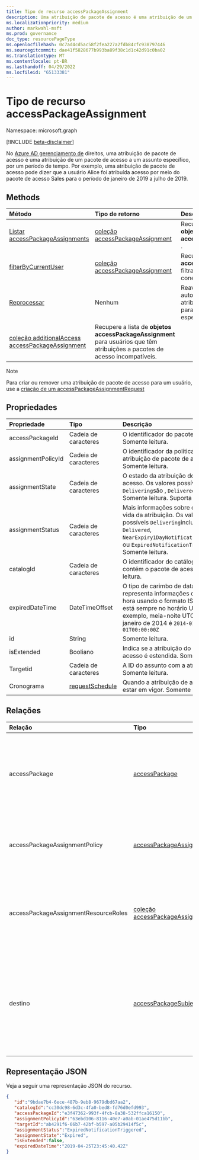 ```yaml
---
title: Tipo de recurso accessPackageAssignment
description: Uma atribuição de pacote de acesso é uma atribuição de um pacote de acesso a um assunto específico, por um período de tempo.
ms.localizationpriority: medium
author: markwahl-msft
ms.prod: governance
doc_type: resourcePageType
ms.openlocfilehash: 0c7ad4cd5ac58f2fea227a2fdb84cfc938797446
ms.sourcegitcommit: dae41f5828677b993ba89f38c1d1c42d91c0ba02
ms.translationtype: MT
ms.contentlocale: pt-BR
ms.lasthandoff: 04/29/2022
ms.locfileid: "65133381"
---
```

# <a name="accesspackageassignment-resource-type"></a>Tipo de recurso accessPackageAssignment

Namespace: microsoft.graph

[!INCLUDE [beta-disclaimer](../../includes/beta-disclaimer.md)]

No [Azure AD gerenciamento de](entitlementmanagement-overview.md) direitos, uma atribuição de pacote de acesso é uma atribuição de um pacote de acesso a um assunto específico, por um período de tempo.  Por exemplo, uma atribuição de pacote de acesso pode dizer que a usuário Alice foi atribuída acesso por meio do pacote de acesso Sales para o período de janeiro de 2019 a julho de 2019.

## <a name="methods"></a>Methods

| Método       | Tipo de retorno | Descrição |
|:-------------|:------------|:------------|
| [Listar accessPackageAssignments](../api/entitlementmanagement-list-accesspackageassignments.md) | [coleção accessPackageAssignment](accesspackageassignment.md) | Recupere uma lista de **objetos accessPackageAssignment** . |
|[filterByCurrentUser](../api/accesspackageassignment-filterbycurrentuser.md)|[coleção accessPackageAssignment](../resources/accesspackageassignment.md)|Recupere a lista de **objetos accessPackageAssignment** filtrados no usuário conectado.|
| [Reprocessar](../api/accesspackageassignment-reprocess.md) | Nenhum | Reavaliar e impor automaticamente as atribuições de um usuário para um pacote de acesso específico.|
| [coleção additionalAccess](../api/accesspackageassignment-additionalaccess.md) [accessPackageAssignment](../resources/accesspackageassignment.md)|Recupere a lista de **objetos accessPackageAssignment** para usuários que têm atribuições a pacotes de acesso incompatíveis.|

> [!NOTE]
> Para criar ou remover uma atribuição de pacote de acesso para um usuário, use a [criação de um accessPackageAssignmentRequest](../api/entitlementmanagement-post-accesspackageassignmentrequests.md)

## <a name="properties"></a>Propriedades

| Propriedade     | Tipo        | Descrição |
|:-------------|:------------|:------------|
|accessPackageId|Cadeia de caracteres|O identificador do pacote de acesso. Somente leitura.|
|assignmentPolicyId|Cadeia de caracteres|O identificador da política de atribuição de pacote de acesso. Somente leitura.|
|assignmentState|Cadeia de caracteres|O estado da atribuição do pacote de acesso. Os valores possíveis `Delivering`são , `Delivered`ou `Expired`. Somente leitura. Suporta `$filter` (`eq`).|
|assignmentStatus|Cadeia de caracteres|Mais informações sobre o ciclo de vida da atribuição.  Os valores possíveis `Delivering`incluem `Delivered`, `NearExpiry1DayNotificationTriggered`, ou `ExpiredNotificationTriggered`.  Somente leitura.|
|catalogId|Cadeia de caracteres|O identificador do catálogo que contém o pacote de acesso. Somente leitura.|
|expiredDateTime|DateTimeOffset|O tipo de carimbo de data/hora representa informações de data e hora usando o formato ISO 8601 e está sempre no horário UTC. Por exemplo, meia-noite UTC em 1º de janeiro de 2014 é `2014-01-01T00:00:00Z`|
|id|String| Somente leitura.|
|isExtended|Booliano|Indica se a atribuição do pacote de acesso é estendida. Somente leitura.|
|Targetid|Cadeia de caracteres| A ID do assunto com a atribuição. Somente leitura.|
|Cronograma|[requestSchedule](requestschedule.md)| Quando a atribuição de acesso deve estar em vigor. Somente leitura.|

## <a name="relationships"></a>Relações

| Relação | Tipo        | Descrição |
|:-------------|:------------|:------------|
|accessPackage|[accessPackage](accesspackage.md)| Somente leitura. Anulável. Dá `$filter` suporte a (`eq`) na **propriedade de ID** e `$expand` nos parâmetros de consulta.|
|accessPackageAssignmentPolicy|[accessPackageAssignmentPolicy](accesspackageassignmentpolicy.md)| Somente leitura. Anulável. Dá `$filter` suporte a (`eq`) na **propriedade de ID**|
|accessPackageAssignmentResourceRoles|[coleção accessPackageAssignmentResourceRole](accesspackageassignmentresourcerole.md)| As funções de recurso entregues ao usuário de destino para essa atribuição. Somente leitura. Anulável.|
|destino|[accessPackageSubject](accesspackagesubject.md)| O assunto da atribuição do pacote de acesso. Somente leitura. Anulável. Suporta o `$expand`. Dá `$filter` suporte a (`eq`) em **objectId**. |

## <a name="json-representation"></a>Representação JSON

Veja a seguir uma representação JSON do recurso.

<!-- {
  "blockType": "resource",
  "optionalProperties": [

  ],
  "@odata.type": "microsoft.graph.accessPackageAssignment",
  "keyProperty": "id"
}-->

```json
{
   "id":"9bdae7b4-6ece-487b-9eb8-9679dbd67aa2",
   "catalogId":"cc30dc98-6d3c-4fa0-bed8-fd76d0efd993",
   "accessPackageId":"e3f47362-993f-4fcb-8a38-532ffca16150",
   "assignmentPolicyId":"63ebd106-8116-40e7-a0ab-01ae475d11bb",
   "targetId":"ab4291f6-66b7-42bf-b597-a05b29414f5c",
   "assignmentStatus":"ExpiredNotificationTriggered",
   "assignmentState":"Expired",
   "isExtended":false,
   "expiredDateTime":"2019-04-25T23:45:40.42Z"
}
```

<!-- uuid: 16cd6b66-4b1a-43a1-adaf-3a886856ed98
2019-02-04 14:57:30 UTC -->
<!-- {
  "type": "#page.annotation",
  "description": "accessPackageAssignment resource",
  "keywords": "",
  "section": "documentation",
  "tocPath": ""
}-->

